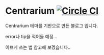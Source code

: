 # Centrarium [![Circle CI](https://circleci.com/gh/bencentra/centrarium/tree/master.svg?style=svg)](https://circleci.com/gh/bencentra/centrarium/tree/master)

Centrarium 테마를 기반으로 만든 블로그 입니다.

error나 tip을 적어둘 예정... 

이쁘게 쓰는 법 참고해 보겠습니다..
